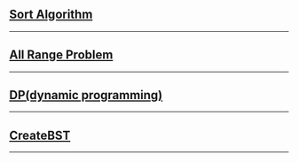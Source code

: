 ## [Sort Algorithm]()  

---  
## [All Range Problem](https://github.com/zhaojinzhou/notes/blob/master/AllRangeProblem.md)
---
## [DP(dynamic programming)](https://github.com/zhaojinzhou/notes/blob/master/DP(dynamic%20programming).md)  
---  
## [CreateBST](https://github.com/zhaojinzhou/daily-practice/blob/master/CreateBST.cpp)
---  
